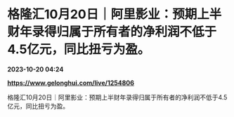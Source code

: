 # 格隆汇10月20日｜阿里影业：预期上半财年录得归属于所有者的净利润不低于4.5亿元，同比扭亏为盈。

**2023-10-20 04:24**

**https://www.gelonghui.com/live/1254806**

格隆汇10月20日｜阿里影业：预期上半财年录得归属于所有者的净利润不低于4.5亿元，同比扭亏为盈。